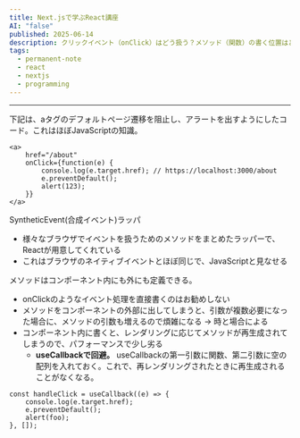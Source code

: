```yaml
---
title: Next.jsで学ぶReact講座
AI: "false"
published: 2025-06-14
description: クリックイベント（onClick）はどう扱う？メソッド（関数）の書く位置はどこがオススメ？
tags:
  - permanent-note
  - react
  - nextjs
  - programming
---
```

---
下記は、aタグのデフォルトページ遷移を阻止し、アラートを出すようにしたコード。これはほぼJavaScriptの知識。

```
<a>
	href="/about"
	onClick={function(e) {
		console.log(e.target.href); // https://localhost:3000/about 
		e.preventDefault();
		alert(123);
	}}
</a>
```

SyntheticEvent(合成イベント)ラッパ
- 様々なブラウザでイベントを扱うためのメソッドをまとめたラッパーで、Reactが用意してくれている
- これはブラウザのネイティブイベントとほぼ同じで、JavaScriptと見なせる

メソッドはコンポーネント内にも外にも定義できる。
- onClickのようなイベント処理を直接書くのはお勧めしない
- メソッドをコンポーネントの外部に出してしまうと、引数が複数必要になった場合に、メソッドの引数も増えるので煩雑になる → 時と場合による
- コンポーネント内に書くと、レンダリングに応じてメソッドが再生成されてしまうので、パフォーマンスで少し劣る
	- **useCallbackで回避。** useCallbackの第一引数に関数、第二引数に空の配列を入れておく。これで、再レンダリングされたときに再生成されることがなくなる。

```
const handleClick = useCallback((e) => {
	console.log(e.target.href);
	e.preventDefault();
	alert(foo);
}, []);
```
